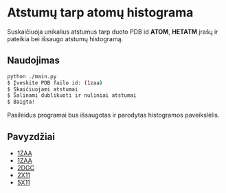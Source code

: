 # Atstumų tarp atomų histograma
Suskaičiuoja unikalius atstumus tarp duoto PDB id **ATOM**, **HETATM** įrašų
ir pateikia bei išsaugo atstumų histogramą.

## Naudojimas
```bash
python ./main.py
$ Įveskite PDB failo id: (1zaa)
$ Skaičiuojami atstumai
$ Šalinami dublikuoti ir nuliniai atstumai
$ Baigta!
```
Pasileidus programai bus išsaugotas ir parodytas histogramos paveikslėlis.

## Pavyzdžiai

- [1ZAA](./1ZAA.png)
- [1ZAA](./1ZAC.png)
- [2DGC](./2DGC.png)
- [2X11](./2X11.png)
- [5X11](./5X11.png)


